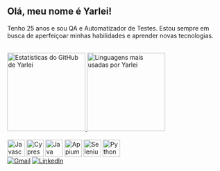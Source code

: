 ## Olá, meu nome é Yarlei!

Tenho 25 anos e sou QA e Automatizador de Testes. Estou sempre em busca de aperfeiçoar minhas habilidades e aprender novas tecnologias.

<br>

<div>
  <a href="https://github.com/yarleicruz98">
    <img height="180em" src="https://github-readme-stats.vercel.app/api?username=yarleicruz98&show_icons=true&theme=radical" alt="Estatísticas do GitHub de Yarlei"/>
    <img height="180em" src="https://github-readme-stats.vercel.app/api/top-langs/?username=yarleicruz98&layout=compact&langs_count=7&theme=radical" alt="Linguagens mais usadas por Yarlei"/>
  </a>
</div>
    
<div style="display: inline-block; flex; align-items: center;"><br>
  <img align="center" alt="Javascript" height="40" width="40" src="https://cdn.jsdelivr.net/gh/devicons/devicon/icons/javascript/javascript-original.svg" title="JavaScript">
  <img align="center" alt="Cypress" height="40" width="40" src="https://static-00.iconduck.com/assets.00/cypress-icon-512x511-29zvfts6.png" title="Cypress">
  <img align="center" alt="Java" height="40" width="40" src="https://cdn.jsdelivr.net/gh/devicons/devicon/icons/java/java-original.svg" title="Java">
  <img align="center" alt="Appium" height="40" width="40" src="https://static-00.iconduck.com/assets.00/appium-icon-2044x2048-8eq3vjix.png" title="Appium">
  <img align="center" alt="Selenium" height="40" width="40" src="https://upload.wikimedia.org/wikipedia/commons/d/d5/Selenium_Logo.png" title="Selenium">
  <img align="center" alt="Python" height="40" width="40" src="https://cdn.jsdelivr.net/gh/devicons/devicon/icons/python/python-original.svg" title="Python">
</div>

<br>

<div>
  <a href="mailto:yarleicruz1998@gmail.com"><img src="https://img.shields.io/badge/-Gmail-%23333?style=for-the-badge&logo=gmail&logoColor=white" target="_blank" alt="Gmail"></a>
  <a href="https://www.linkedin.com/in/yarleicruz98/" target="_blank"><img src="https://img.shields.io/badge/-LinkedIn-%230077B5?style=for-the-badge&logo=linkedin&logoColor=white" target="_blank" alt="LinkedIn"></a>
</div>
